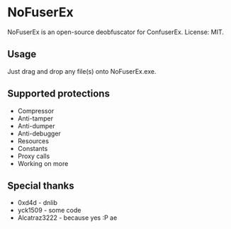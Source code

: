 # NoFuserEx
NoFuserEx is an open-source deobfuscator for ConfuserEx.
License: MIT.

## Usage
Just drag and drop any file(s) onto NoFuserEx.exe.

## Supported protections
* Compressor
* Anti-tamper
* Anti-dumper
* Anti-debugger
* Resources
* Constants
* Proxy calls
* Working on more

## Special thanks
* 0xd4d - dnlib
* yck1509 - some code
* Alcatraz3222 - because yes :P
ae
